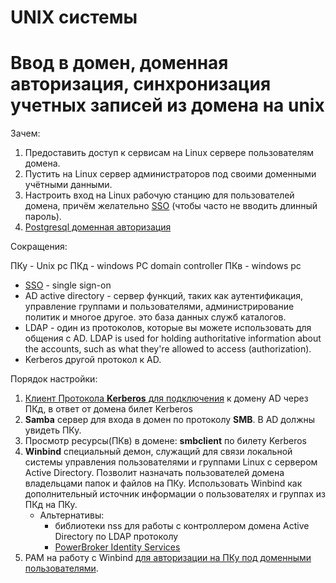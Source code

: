 # UNIX системы

# Ввод в домен, доменная авторизация, синхронизация учетных записей из домена на unix

Зачем:

1. Предоставить доступ к сервисам на Linux сервере пользователям домена.
2. Пустить на Linux сервер администраторов под своими доменными учётными данными.
3. Настроить вход на Linux рабочую станцию для пользователей домена, причём желательно [SSO](../sso.md) (чтобы часто не вводить длинный пароль).
4. [Postgresql доменная авторизация](https://blog.ololo.cc/kerberos) 

Сокращения:

ПКу - Unix pc
ПКд - windows PC domain controller
ПКв - windows pc

- [SSO](../sso.md) - single sign-on
- AD active directory - сервер функций, таких как аутентификация, управление группами и пользователями, администрирование политик и многое другое. это база данных служб каталогов.
- LDAP - один из протоколов, которые вы можете использовать для общения с AD. LDAP is used for holding authoritative information about the accounts, such as what they're allowed to access (authorization).
- Kerberos другой протокол к AD. 

Порядок настройки:

1. [Клиент Протокола **Kerberos** для подключения](https://help.ubuntu.ru/wiki/%D0%B2%D0%B2%D0%BE%D0%B4_%D0%B2_%D0%B4%D0%BE%D0%BC%D0%B5%D0%BD_windows#%D0%BE%D1%84%D1%84-%D0%BB%D0%B0%D0%B9%D0%BD_%D0%B0%D0%B2%D1%82%D0%BE%D1%80%D0%B8%D0%B7%D0%B0%D1%86%D0%B8%D1%8F) к домену AD через ПКд, в ответ от домена билет Kerberos
2. **Samba** сервер для входа в домен по протоколу **SMB**. В AD должны увидеть ПКу.
3. Просмотр ресурсы(ПКв) в домене: **smbclient** по билету Kerberos
4. **Winbind** специальный демон, служащий для связи локальной системы управления пользователями и группами Linux с сервером Active Directory.
Позволит назначать пользователей домена владельцами папок и файлов на ПКу.
Использовать Winbind как дополнительный источник информации о пользователях и группах из ПКд на ПКу.
	- Альтернативы:
		- библиотеки nss для работы с контроллером домена Active Directory по LDAP протоколу
		- [PowerBroker Identity Services](https://habr.com/ru/post/174407/)
5. PAM на работу с Winbind [для авторизации на ПКу под доменными пользователями](https://blog.it-kb.ru/2014/07/06/authentication-authorization-in-active-directory-connecting-to-ubuntu-server-14-04-lts-with-winbind-pam/).

